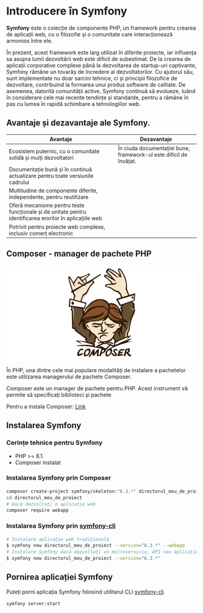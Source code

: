 # Introducere în Symfony

**Symfony** este o colecție de componente PHP, un framework  pentru crearea de aplicații web, cu o filozofie și o comunitate care interacționează armonios între ele.

În prezent, acest framework este larg utilizat în diferite proiecte, iar influența sa asupra lumii dezvoltării web este dificil de subestimat. De la crearea de aplicații corporative complexe până la dezvoltarea de startup-uri captivante, Symfony rămâne un tovarăș de încredere al dezvoltatorilor. Cu ajutorul său, sunt implementate nu doar sarcini tehnice, ci și principii filozofice de dezvoltare, contribuind la formarea unui produs software de calitate. De asemenea, datorită comunității active, Symfony continuă să evolueze, luând în considerare cele mai recente tendințe și standarde, pentru a rămâne în pas cu lumea în rapidă schimbare a tehnologiilor web.

## Avantaje și dezavantaje ale Symfony.

| Avantaje | Dezavantaje |
| --- | --- |
| Ecosistem puternic, cu o comunitate solidă și mulți dezvoltatori | În ciuda documentației bune, framework-ul este dificil de învățat. |
| Documentație bună și în continuă actualizare pentru toate versiunile cadrului ||
| Multitudine de componente diferite, independente, pentru reutilizare ||
| Oferă mecanisme pentru teste funcționale și de unitate pentru identificarea erorilor în aplicațiile web ||
| Potrivit pentru proiecte web complexe, inclusiv comerț electronic ||

## Composer - manager de pachete PHP

![Manager de pachete Composer](/files/composer.png)

În PHP, una dintre cele mai populare modalități de instalare a pachetelor este utilizarea managerului de pachete Composer.

Composer este un manager de pachete pentru PHP. Acest instrument vă permite să specificați biblioteci și pachete

Pentru a instala Composer: [Link](https://getcomposer.org/download/)

## Instalarea Symfony

### Cerințe tehnice pentru Symfony
* PHP >= 8.1.
* Composer instalat


### Instalarea Symfony prin Composer
```sh
composer create-project symfony/skeleton:"6.3.*" directorul_meu_de_proiect
cd directorul_meu_de_proiect
# Dacă dezvoltați o aplicație web
composer require webapp
```

### Instalarea Symfony prin [symfony-cli](https://symfony.com/download)
```sh
# Instalare aplicație web tradițională
$ symfony new directorul_meu_de_proiect --version="6.3.*" --webapp
# Instalare Symfony dacă dezvoltați un microserviciu, API sau aplicație pentru cli
$ symfony new directorul_meu_de_proiect --version="6.3.*"
```

## Pornirea aplicației Symfony
Puteți porni aplicația Symfony folosind utilitarul CLI [symfony-cli](https://symfony.com/download)
```bash
symfony server:start
```